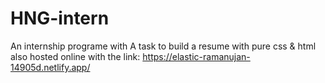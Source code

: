 # HNG-intern
 An internship programe with 
A task to build a resume with pure css & html also hosted online with the link:
https://elastic-ramanujan-14905d.netlify.app/
